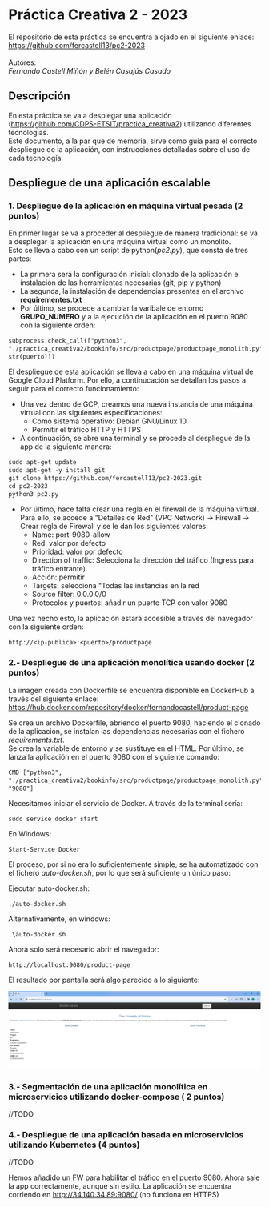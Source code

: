# Práctica Creativa 2 - 2023

El repositorio de esta práctica se encuentra alojado en el siguiente enlace: https://github.com/fercastell13/pc2-2023<br/><br/>
Autores:<br/>
*Fernando Castell Miñón y Belén Casajús Casado*

## Descripción
En esta práctica se va a desplegar una aplicación (https://github.com/CDPS-ETSIT/practica_creativa2) utilizando diferentes tecnologías.<br/>
Este documento, a la par que de memoria, sirve como guía para el correcto despliegue de la aplicación, con instrucciones detalladas sobre el uso de cada tecnología.

## Despliegue de una aplicación escalable

### 1. Despliegue de la aplicación en máquina virtual pesada (2 puntos)
En primer lugar se va a proceder al despliegue de manera tradicional: se va a desplegar la aplicación en una máquina virtual como un monolito.<br/>
Esto se lleva a cabo con un script de python(*pc2.py*), que consta de tres partes:<br/>
- La primera será la configuración inicial: clonado de la aplicación e instalación de las herramientas necesarias (git, pip y python)
- La segunda, la instalación de dependencias presentes en el archivo **requirementes.txt**
- Por último, se procede a cambiar la varibale de entorno **GRUPO_NUMERO** y a la ejecución de la aplicación en el puerto 9080 con la siguiente orden:
~~~
subprocess.check_call(["python3", "./practica_creativa2/bookinfo/src/productpage/productpage_monolith.py", str(puerto)])
~~~

El despliegue de esta aplicación se lleva a cabo en una máquina virtual de Google Cloud Platform. Por ello, a continucación se detallan los pasos a seguir para el correcto funcionamiento:
- Una vez dentro de GCP, creamos una nueva instancia de una máquina virtual con las siguientes especificaciones:
    - Como sistema operativo: Debian GNU/Linux 10
    - Permitir el tráfico HTTP y HTTPS
- A continuación, se abre una terminal y se procede al despliegue de la app de la siguiente manera:
~~~
sudo apt-get update
sudo apt-get -y install git
git clone https://github.com/fercastell13/pc2-2023.git
cd pc2-2023
python3 pc2.py
~~~

- Por último, hace falta crear una regla en el firewall de la máquina virtual. Para ello, se accede a "Detalles de Red" (VPC Network) -> Firewall -> Crear regla de Firewall y se le dan los siguientes valores:
    - Name: port-9080-allow
    - Red: valor por defecto
    - Prioridad: valor por defecto
    - Direction of traffic: Selecciona la dirección del tráfico (Ingress para tráfico entrante).
    - Acción: permitir
    - Targets: selecciona "Todas las instancias en la red
    - Source filter: 0.0.0.0/0
    - Protocolos y puertos: añadir un puerto TCP con valor 9080

Una vez hecho esto, la aplicación estará accesible a través del navegador con la siguiente orden:
~~~
http://<ip-publica>:<puerto>/productpage
~~~

### 2.- Despliegue de una aplicación monolítica usando docker (2 puntos)

La imagen creada con Dockerfile se encuentra disponible en DockerHub a través del siguiente enlace:<br/>
https://hub.docker.com/repository/docker/fernandocastell/product-page

Se crea un archivo Dockerfile, abriendo el puerto 9080, haciendo el clonado de la aplicación, se instalan las dependencias necesarias con el fichero *requirements.txt*.<br/>
Se crea la variable de entorno y se sustituye en el HTML.
Por último, se lanza la aplicación en el puerto 9080 con el siguiente comando:
~~~
CMD ["python3", "./practica_creativa2/bookinfo/src/productpage/productpage_monolith.py", "9080"]

~~~

Necesitamos iniciar el servicio de Docker. A través de la terminal sería:
~~~
sudo service docker start
~~~
En Windows:
~~~
Start-Service Docker
~~~

El proceso, por si no era lo suficientemente simple, se ha automatizado con el fichero *auto-docker.sh*, por lo que será suficiente un único paso:

Ejecutar auto-docker.sh:
~~~
./auto-docker.sh
~~~
Alternativamente, en windows:
~~~
.\auto-docker.sh
~~~

Ahora solo será necesario abrir el navegador:
~~~
http://localhost:9080/product-page
~~~

El resultado por pantalla será algo parecido a lo siguiente:<br>

![Imagen del despliegue de Docker](./images/image.png)

### 3.- Segmentación de una aplicación monolítica en microservicios utilizando docker-compose ( 2 puntos)
//TODO

### 4.- Despliegue de una aplicación basada en microservicios utilizando Kubernetes (4 puntos)
//TODO


Hemos añadido un FW para habilitar el tráfico en el puerto 9080. Ahora sale la app correctamente, aunque sin estilo.
La aplicación se encuentra corriendo en http://34.140.34.89:9080/ (no funciona en HTTPS)

